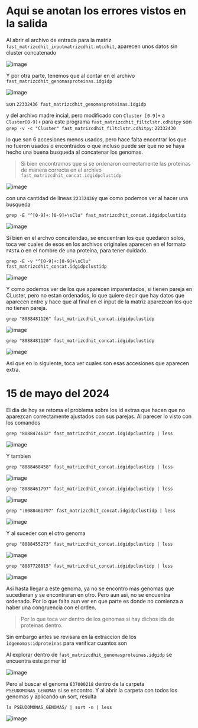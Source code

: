 # Aqui se anotan los errores vistos en la salida
Al abrir el archivo de entrada para la matriz `fast_matrizcdhit_inputmatrizcdhit.mtcdhit`, aparecen unos datos sin cluster concatenado

![image](https://github.com/Marcos0Ramirez/Pseudomnas_Bitacora/assets/88853577/a7dd0bb1-4a72-42c1-b92b-6216d00667d1)

Y por otra parte, tenemos que al contar en el archivo `fast_matrizcdhit_genomasproteinas.idgidp`

![image](https://github.com/Marcos0Ramirez/Pseudomnas_Bitacora/assets/88853577/7b0a4fe7-a384-4dff-930d-7fe97faaa12b)

son `22332436 fast_matrizcdhit_genomasproteinas.idgidp`

y del archivo madre incial, pero modificado con `Cluster [0-9]+` a  `Cluster[0-9]+` para este programa `fast_matrizcdhit_filtclstr.cdhitpy` son `grep -v -c "Cluster" fast_matrizcdhit_filtclstr.cdhitpy`: `22332430`

lo que son 6 accesiones menos usados, pero hace falta encontrar los que no fueron usados o encontrados o que incluso puede ser que no se haya hecho una buena busqueda al concatenar los genomas.

> Si bien encontramos que si se ordenaron correctamente las proteinas de manera correcta en el archivo `fast_matrizcdhit_concat.idgidpclustidp`

![image](https://github.com/Marcos0Ramirez/Pseudomnas_Bitacora/assets/88853577/8db8fe94-715a-4214-b0ff-651cf57c2769)

con una cantidad de lineas `22332436`y que como podemos ver al hacer una busqueda

```
grep -E "^[0-9]+:[0-9]+\sClu" fast_matrizcdhit_concat.idgidpclustidp
```

![image](https://github.com/Marcos0Ramirez/Pseudomnas_Bitacora/assets/88853577/89ce67d4-36d9-4870-a336-97b191b4a58c)

Si bien en el archvo concatendao, se encuentran los que quedaron solos, toca ver cuales de esos en los archivos originales aparecen en el formato `FASTA` o en el nombre de una proteina, para tener cuidado.
```
grep -E -v "^[0-9]+:[0-9]+\sClu" fast_matrizcdhit_concat.idgidpclustidp
```

![image](https://github.com/Marcos0Ramirez/Pseudomnas_Bitacora/assets/88853577/0fa4ac81-c060-4dd2-9c82-7281cd2bc754)

Y como podemos ver de los que aparecen imparentados, si tienen pareja en CLuster, pero no estan ordenados, lo que quiere decir que hay datos que aparecen entre y hace que al final en el input de la matriz aparezcan los que no tienen pareja.

```
grep "8088481126" fast_matrizcdhit_concat.idgidpclustidp
```

![image](https://github.com/Marcos0Ramirez/Pseudomnas_Bitacora/assets/88853577/296de4aa-5218-470d-bd81-d96dc91fd8ac)

```
grep "8088481120" fast_matrizcdhit_concat.idgidpclustidp
```

![image](https://github.com/Marcos0Ramirez/Pseudomnas_Bitacora/assets/88853577/3cf76cd3-d631-4c75-bb6f-da88b930b61f)

Asi que en lo siguiente, toca ver cuales son esas accesiones que aparecen extra.

# 15 de mayo del 2024
El dia de hoy se retoma el problema sobre los id extras que hacen que no aparezcan correctamente ajustados con sus parejas.
Al parecer lo visto con los comandos
```
grep "8088474632" fast_matrizcdhit_concat.idgidpclustidp | less
```
![image](https://github.com/Marcos0Ramirez/Pseudomnas_Bitacora/assets/88853577/a68ede92-5b25-4290-91e6-253194645521)

Y tambien 
```
grep "8088468458" fast_matrizcdhit_concat.idgidpclustidp | less
```
![image](https://github.com/Marcos0Ramirez/Pseudomnas_Bitacora/assets/88853577/4f6ac4dc-4406-4987-a76f-91d2e41e430d)

```
grep "8088461797" fast_matrizcdhit_concat.idgidpclustidp | less
```
![image](https://github.com/Marcos0Ramirez/Pseudomnas_Bitacora/assets/88853577/c782fcb8-04c9-4e94-ab13-a02145b75d37)

```
grep ":8088461797" fast_matrizcdhit_concat.idgidpclustidp | less
```

![image](https://github.com/Marcos0Ramirez/Pseudomnas_Bitacora/assets/88853577/167043d3-5e99-453f-95f4-685334646606)

Y al suceder con el otro genoma
```
grep "8088455273" fast_matrizcdhit_concat.idgidpclustidp | less
```
![image](https://github.com/Marcos0Ramirez/Pseudomnas_Bitacora/assets/88853577/19c68539-7679-4f3b-9989-7ceeaaebb6ee)

```
grep "8087728815" fast_matrizcdhit_concat.idgidpclustidp | less
```
![image](https://github.com/Marcos0Ramirez/Pseudomnas_Bitacora/assets/88853577/cf378729-399b-4f79-b9d5-6f24ff4f8e6c)

Asi hasta llegar a este genoma, ya no se encontro mas genomas que sucedieran y se encontraran en otro. Pero aun asi, no se encuentra ordenado. Por lo que falta aun ver en que parte es donde no comienza a haber una congruencia con el orden.

> Por lo que toca ver dentro de los genomas si hay dichos ids de proteinas dentro.

Sin embargo antes se revisara en la extraccion de los `idgenomas:idproteinas` para verificar cuantos son 

Al explorar dentro de `fast_matrizcdhit_genomasproteinas.idgidp` se encuentra este primer id

![image](https://github.com/Marcos0Ramirez/Pseudomnas_Bitacora/assets/88853577/d2441596-2a5c-419d-b6d7-163cd71e7106)

Pero al buscar el genoma `637000218` dentro de la carpeta `PSEUDOMONAS_GENOMAS` si se encontro. Y al abrir la carpeta con todos los genomas y aplicando un sort, resulta
```
ls PSEUDOMONAS_GENOMAS/ | sort -n | less
```
![image](https://github.com/Marcos0Ramirez/Pseudomnas_Bitacora/assets/88853577/5c785c20-b613-4af9-8d17-aeda03ae9239)








